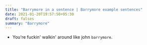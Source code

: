 ```yaml
---
title: "Barrymore in a sentence | Barrymore example sentences"
date: 2021-01-20T19:57:50+05:30
draft: falses
summary: "Barrymore"
---
```

- You're fuckin' walkin' around like john `barrymore`.
                 
